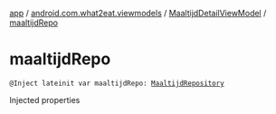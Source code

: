 [app](../../index.md) / [android.com.what2eat.viewmodels](../index.md) / [MaaltijdDetailViewModel](index.md) / [maaltijdRepo](./maaltijd-repo.md)

# maaltijdRepo

`@Inject lateinit var maaltijdRepo: `[`MaaltijdRepository`](../../android.com.what2eat.repositories/-maaltijd-repository/index.md)

Injected properties

